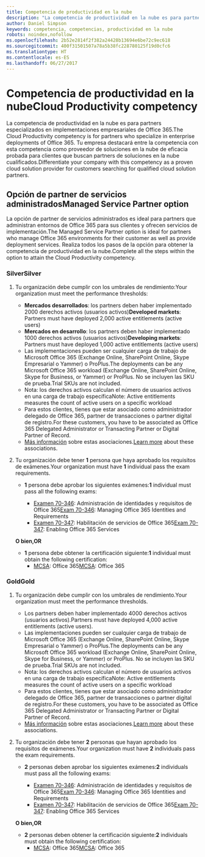 ```yaml
---
title: Competencia de productividad en la nube
description: "La competencia de productividad en la nube es para partners especializados en implementaciones empresariales de Office 365. Tu empresa destacará entre la competencia con esta competencia como proveedor de soluciones en la nube de eficacia probada para clientes que buscan partners de soluciones en la nube cualificados."
author: Daniel Simpson
keywords: competencia, competencias, productividad en la nube
robots: noindex,nofollow
ms.openlocfilehash: 2b52e2814f2f382a24428b13694e6be72c9ec618
ms.sourcegitcommit: 400f31501507a78a5b38fc228780125f19d0cfc6
ms.translationtype: HT
ms.contentlocale: es-ES
ms.lasthandoff: 06/27/2017
---
```

# <a name="cloud-productivity-competency"></a><span data-ttu-id="50326-105">Competencia de productividad en la nube</span><span class="sxs-lookup"><span data-stu-id="50326-105">Cloud Productivity competency</span></span>

<span data-ttu-id="50326-106">La competencia de productividad en la nube es para partners especializados en implementaciones empresariales de Office 365.</span><span class="sxs-lookup"><span data-stu-id="50326-106">The Cloud Productivity competency is for partners who specialize in enterprise deployments of Office 365.</span></span> <span data-ttu-id="50326-107">Tu empresa destacará entre la competencia con esta competencia como proveedor de soluciones en la nube de eficacia probada para clientes que buscan partners de soluciones en la nube cualificados.</span><span class="sxs-lookup"><span data-stu-id="50326-107">Differentiate your company with this competency as a proven cloud solution provider for customers searching for qualified cloud solution partners.</span></span>

## <a name="managed-service-partner-option"></a><span data-ttu-id="50326-108">Opción de partner de servicios administrados</span><span class="sxs-lookup"><span data-stu-id="50326-108">Managed Service Partner option</span></span>
<span data-ttu-id="50326-109">La opción de partner de servicios administrados es ideal para partners que administran entornos de Office 365 para sus clientes y ofrecen servicios de implementación.</span><span class="sxs-lookup"><span data-stu-id="50326-109">The Managed Service Partner option is ideal for partners who manage Office 365 environments for their customer as well as provide deployment services.</span></span> <span data-ttu-id="50326-110">Realiza todos los pasos de la opción para obtener la competencia de productividad en la nube.</span><span class="sxs-lookup"><span data-stu-id="50326-110">Complete all the steps within the option to attain the Cloud Productivity competency.</span></span>
### <a name="silver"></a><span data-ttu-id="50326-111">Silver</span><span class="sxs-lookup"><span data-stu-id="50326-111">Silver</span></span>
1.  <span data-ttu-id="50326-112">Tu organización debe cumplir con los umbrales de rendimiento:</span><span class="sxs-lookup"><span data-stu-id="50326-112">Your organization must meet the performance thresholds:</span></span>
    - <span data-ttu-id="50326-113">**Mercados desarrollados**: los partners deben haber implementado 2000 derechos activos (usuarios activos)</span><span class="sxs-lookup"><span data-stu-id="50326-113">**Developed markets**: Partners must have deployed 2,000 active entitlements (active users)</span></span>
    - <span data-ttu-id="50326-114">**Mercados en desarrollo**: los partners deben haber implementado 1000 derechos activos (usuarios activos)</span><span class="sxs-lookup"><span data-stu-id="50326-114">**Developing markets**: Partners must have deployed 1,000 active entitlements (active users)</span></span>
    - <span data-ttu-id="50326-115">Las implementaciones pueden ser cualquier carga de trabajo de Microsoft Office 365 (Exchange Online, SharePoint Online, Skype Empresarial o Yammer) o ProPlus.</span><span class="sxs-lookup"><span data-stu-id="50326-115">The deployments can be any Microsoft Office 365 workload (Exchange Online, SharePoint Online, Skype for Business, or Yammer) or ProPlus.</span></span> <span data-ttu-id="50326-116">No se incluyen las SKU de prueba.</span><span class="sxs-lookup"><span data-stu-id="50326-116">Trial SKUs are not included.</span></span>     
    - <span data-ttu-id="50326-117">Nota: los derechos activos calculan el número de usuarios activos en una carga de trabajo específica</span><span class="sxs-lookup"><span data-stu-id="50326-117">Note: Active entitlements measures the count of active users on a specific workload</span></span> 
    - <span data-ttu-id="50326-118">Para estos clientes, tienes que estar asociado como administrador delegado de Office 365, partner de transacciones o partner digital de registro.</span><span class="sxs-lookup"><span data-stu-id="50326-118">For these customers, you have to be associated as Office 365 Delegated Administrator or Transacting Partner or Digital Partner of Record.</span></span>
    - <span data-ttu-id="50326-119">[Más información](https://partner.microsoft.com/en-us/membership/digital-partner-of-record) sobre estas asociaciones.</span><span class="sxs-lookup"><span data-stu-id="50326-119">[Learn more](https://partner.microsoft.com/en-us/membership/digital-partner-of-record) about these associations.</span></span>

2. <span data-ttu-id="50326-120">Tu organización debe tener **1** persona que haya aprobado los requisitos de exámenes.</span><span class="sxs-lookup"><span data-stu-id="50326-120">Your organization must have **1** individual pass the exam requirements.</span></span>

    - <span data-ttu-id="50326-121">**1** persona debe aprobar los siguientes exámenes:</span><span class="sxs-lookup"><span data-stu-id="50326-121">**1** individual must pass all the following exams:</span></span>

        - <span data-ttu-id="50326-122">[Examen 70-346](https://www.microsoft.com/en-us/learning/exam-70-346.aspx): Administración de identidades y requisitos de Office 365</span><span class="sxs-lookup"><span data-stu-id="50326-122">[Exam 70-346](https://www.microsoft.com/en-us/learning/exam-70-346.aspx): Managing Office 365 Identities and Requirements</span></span>  
        - <span data-ttu-id="50326-123">[Examen 70-347](https://www.microsoft.com/en-us/learning/exam-70-347.aspx): Habilitación de servicios de Office 365</span><span class="sxs-lookup"><span data-stu-id="50326-123">[Exam 70-347](https://www.microsoft.com/en-us/learning/exam-70-347.aspx): Enabling Office 365 Services</span></span>
    
    **<span data-ttu-id="50326-124">O bien,</span><span class="sxs-lookup"><span data-stu-id="50326-124">OR</span></span>**

    - <span data-ttu-id="50326-125">**1** persona debe obtener la certificación siguiente:</span><span class="sxs-lookup"><span data-stu-id="50326-125">**1** individual must obtain the following certification:</span></span>  
        - <span data-ttu-id="50326-126">[MCSA](https://www.microsoft.com/en-us/learning/mcsa-office365-certification.aspx): Office 365</span><span class="sxs-lookup"><span data-stu-id="50326-126">[MCSA](https://www.microsoft.com/en-us/learning/mcsa-office365-certification.aspx): Office 365</span></span>

### <a name="gold"></a><span data-ttu-id="50326-127">Gold</span><span class="sxs-lookup"><span data-stu-id="50326-127">Gold</span></span>

1.  <span data-ttu-id="50326-128">Tu organización debe cumplir con los umbrales de rendimiento.</span><span class="sxs-lookup"><span data-stu-id="50326-128">Your organization must meet the performance thresholds.</span></span> 

    - <span data-ttu-id="50326-129">Los partners deben haber implementado 4000 derechos activos (usuarios activos).</span><span class="sxs-lookup"><span data-stu-id="50326-129">Partners must have deployed 4,000 active entitlements (active users).</span></span>
    - <span data-ttu-id="50326-130">Las implementaciones pueden ser cualquier carga de trabajo de Microsoft Office 365 (Exchange Online, SharePoint Online, Skype Empresarial o Yammer) o ProPlus.</span><span class="sxs-lookup"><span data-stu-id="50326-130">The deployments can be any Microsoft Office 365 workload (Exchange Online, SharePoint Online, Skype for Business, or Yammer) or ProPlus.</span></span> <span data-ttu-id="50326-131">No se incluyen las SKU de prueba.</span><span class="sxs-lookup"><span data-stu-id="50326-131">Trial SKUs are not included.</span></span>
    - <span data-ttu-id="50326-132">Nota: los derechos activos calculan el número de usuarios activos en una carga de trabajo específica</span><span class="sxs-lookup"><span data-stu-id="50326-132">Note: Active entitlements measures the count of active users on a specific workload</span></span>
    - <span data-ttu-id="50326-133">Para estos clientes, tienes que estar asociado como administrador delegado de Office 365, partner de transacciones o partner digital de registro.</span><span class="sxs-lookup"><span data-stu-id="50326-133">For these customers, you have to be associated as Office 365 Delegated Administrator or Transacting Partner or Digital Partner of Record.</span></span>
    - <span data-ttu-id="50326-134">[Más información](https://partner.microsoft.com/en-us/membership/digital-partner-of-record) sobre estas asociaciones.</span><span class="sxs-lookup"><span data-stu-id="50326-134">[Learn more](https://partner.microsoft.com/en-us/membership/digital-partner-of-record) about these associations.</span></span>

2.  <span data-ttu-id="50326-135">Tu organización debe tener **2** personas que hayan aprobado los requisitos de exámenes.</span><span class="sxs-lookup"><span data-stu-id="50326-135">Your organization must have **2** individuals pass the exam requirements.</span></span>

    - <span data-ttu-id="50326-136">**2** personas deben aprobar los siguientes exámenes:</span><span class="sxs-lookup"><span data-stu-id="50326-136">**2** individuals must pass all the following exams:</span></span>

        - <span data-ttu-id="50326-137">[Examen 70-346](https://www.microsoft.com/en-us/learning/exam-70-346.aspx): Administración de identidades y requisitos de Office 365</span><span class="sxs-lookup"><span data-stu-id="50326-137">[Exam 70-346](https://www.microsoft.com/en-us/learning/exam-70-346.aspx): Managing Office 365 Identities and Requirements</span></span>  
        - <span data-ttu-id="50326-138">[Examen 70-347](https://www.microsoft.com/en-us/learning/exam-70-347.aspx): Habilitación de servicios de Office 365</span><span class="sxs-lookup"><span data-stu-id="50326-138">[Exam 70-347](https://www.microsoft.com/en-us/learning/exam-70-347.aspx): Enabling Office 365 Services</span></span>
        
    **<span data-ttu-id="50326-139">O bien,</span><span class="sxs-lookup"><span data-stu-id="50326-139">OR</span></span>**
    
    - <span data-ttu-id="50326-140">**2** personas deben obtener la certificación siguiente:</span><span class="sxs-lookup"><span data-stu-id="50326-140">**2** individuals must obtain the following certification:</span></span>
        - <span data-ttu-id="50326-141">[MCSA](https://www.microsoft.com/en-us/learning/mcsa-office365-certification.aspx): Office 365</span><span class="sxs-lookup"><span data-stu-id="50326-141">[MCSA](https://www.microsoft.com/en-us/learning/mcsa-office365-certification.aspx): Office 365</span></span>





